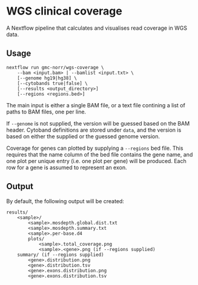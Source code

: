 # WGS clinical coverage

A Nextflow pipeline that calculates and visualises read coverage in WGS data.

## Usage

```
nextflow run gmc-norr/wgs-coverage \
    --bam <input.bam> | --bamlist <input.txt> \
    [--genome hg19|hg38] \
    [--cytobands true|false] \
    [--results <output_directory>]
    [--regions <regions.bed>]
```

The main input is either a single BAM file, or a text file contining a list of paths to BAM files, one per line.

If `--genome` is not supplied, the version will be guessed based on the BAM header. Cytoband definitions are stored under `data`, and the version is based on either the supplied or the guessed genome version.

Coverage for genes can plotted by supplying a `--regions` bed file. This requires that the name column of the bed file contains the gene name, and one plot per unique entry (i.e. one plot per gene) will be produced. Each row for a gene is assumed to represent an exon.

## Output

By default, the following output will be created:

```
results/
    <sample>/
        <sample>.mosdepth.global.dist.txt
        <sample>.mosdepth.summary.txt
        <sample>.per-base.d4
        plots/
            <sample>.total_coverage.png
            <sample>.<gene>.png (if --regions supplied)
    summary/ (if --regions supplied)
        <gene>.distribution.png
        <gene>.distribution.tsv
        <gene>.exons.distribution.png
        <gene>.exons.distribution.tsv
```
